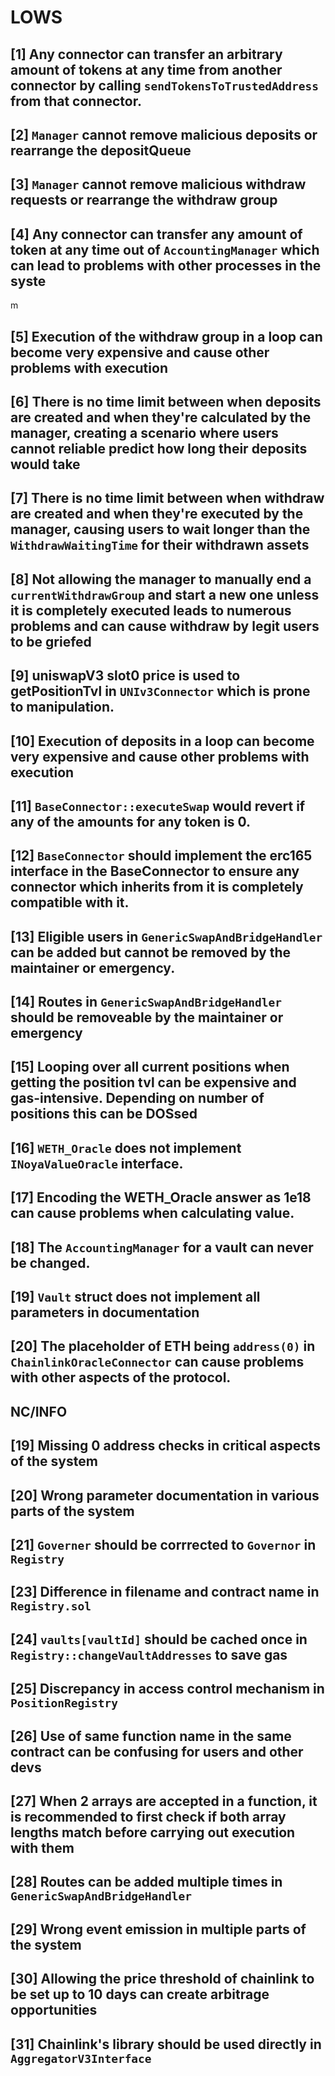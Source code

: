 
# LOWS

## [1] Any connector can transfer an arbitrary amount of tokens at any time from another connector by calling `sendTokensToTrustedAddress` from that connector.

## [2] `Manager` cannot remove malicious deposits or rearrange the depositQueue

## [3] `Manager` cannot remove malicious withdraw requests or rearrange the withdraw group
## [4] Any connector can transfer any amount of token at any time out of `AccountingManager` which can lead to problems with other processes in the syste
m
## [5] Execution of the withdraw group in a loop can become very expensive and cause other problems with execution

## [6] There is no time limit between when deposits are created and when they're calculated by the manager, creating a scenario where users cannot reliable predict how long their deposits would take

## [7] There is no time limit between when withdraw are created and when they're executed by the manager, causing users to wait longer than the `WithdrawWaitingTime` for their withdrawn assets

## [8] Not allowing the manager to manually end a `currentWithdrawGroup` and start a new one unless it is completely executed leads to numerous problems and can cause withdraw by legit users to be griefed

## [9] uniswapV3 slot0 price is used to getPositionTvl in `UNIv3Connector` which is prone to manipulation.

## [10] Execution of deposits in a loop can become very expensive and cause other problems with execution

## [11] `BaseConnector::executeSwap` would revert if any of the amounts for any token is 0.

## [12] `BaseConnector` should implement the erc165 interface in the BaseConnector to ensure any connector which inherits from it is completely compatible with it.

## [13] Eligible users in `GenericSwapAndBridgeHandler` can be added but cannot be removed by the maintainer or emergency.

## [14] Routes in `GenericSwapAndBridgeHandler` should be removeable by the maintainer or emergency

## [15] Looping over all current positions when getting the position tvl can be expensive and gas-intensive. Depending on number of positions this can be DOSsed

## [16] `WETH_Oracle` does not implement `INoyaValueOracle` interface.

## [17] Encoding the WETH_Oracle answer as 1e18 can cause problems when calculating value.

## [18] The `AccountingManager` for a vault can never be changed.

## [19] `Vault` struct does not implement all parameters in documentation

## [20] The placeholder of ETH being `address(0)` in `ChainlinkOracleConnector` can cause problems with other aspects of the protocol.

## NC/INFO

## [19] Missing 0 address checks in critical aspects of the system

## [20] Wrong parameter documentation in various parts of the system

## [21] `Governer` should be corrrected to `Governor` in `Registry`

## [23] Difference in filename and contract name in `Registry.sol`

## [24] `vaults[vaultId]` should be cached once in `Registry::changeVaultAddresses` to save gas

## [25] Discrepancy in access control mechanism in `PositionRegistry`

## [26] Use of same function name in the same contract can be confusing for users and other devs

## [27] When 2 arrays are accepted in a function, it is recommended to first check if both array lengths match before carrying out execution with them

## [28] Routes can be added multiple times in `GenericSwapAndBridgeHandler`

## [29] Wrong event emission in multiple parts of the system

## [30] Allowing the price threshold of chainlink to be set up to 10 days can create arbitrage opportunities

## [31] Chainlink's library should be used directly in `AggregatorV3Interface`

